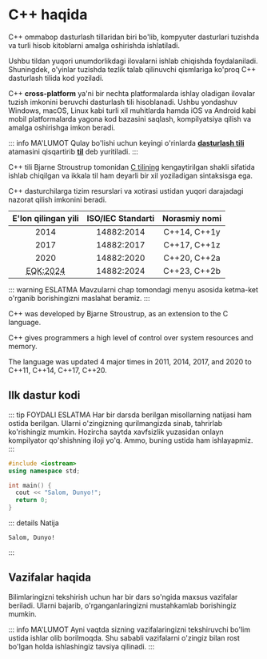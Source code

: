 # C++ haqida

C++ ommabop dasturlash tillaridan biri bo'lib, kompyuter dasturlari tuzishda va turli hisob kitoblarni amalga oshirishda ishlatiladi.

Ushbu tildan yuqori unumdorlikdagi ilovalarni ishlab chiqishda foydalaniladi. Shuningdek, o'yinlar tuzishda tezlik talab qilinuvchi qismlariga ko'proq C++ dasturlash tilida kod yoziladi.

C++ **cross-platform** ya'ni bir nechta platformalarda ishlay oladigan ilovalar tuzish imkonini beruvchi dasturlash tili hisoblanadi. Ushbu yondashuv Windows, macOS, Linux kabi turli xil muhitlarda hamda iOS va Android kabi mobil platformalarda yagona kod bazasini saqlash, kompilyatsiya qilish va amalga oshirishga imkon beradi.

::: info MA'LUMOT
Qulay bo'lishi uchun keyingi o'rinlarda <ins>**dasturlash tili**</ins> atamasini qisqartirib <ins>**til**</ins> deb yuritiladi.
:::

C++ tili Bjarne Stroustrup tomonidan [C tilining](<https://uz.wikipedia.org/wiki/C_(dasturlash_tili)>) kengaytirilgan shakli sifatida ishlab chiqilgan va ikkala til ham deyarli bir xil yoziladigan sintaksisga ega.

C++ dasturchilarga tizim resurslari va xotirasi ustidan yuqori darajadagi nazorat qilish imkonini beradi.

|                         E'lon qilingan yili                          | ISO/IEC Standarti | Norasmiy nomi |
| :------------------------------------------------------------------: | :---------------: | :-----------: |
|                                 2014                                 |    14882:2014     | C++14, C++1y  |
|                                 2017                                 |    14882:2017     | C++17, C++1z  |
|                                 2020                                 |    14882:2020     | C++20, C++2a  |
| <abbr title="2024-yilda e'lon qilinishi kutilmoqda.">EQK:2024</abbr> |    14882:2024     | C++23, C++2b  |

<style>
    table {
        width: 100%;
        margin: auto 0;
        text-align: center;
    }
</style>

::: warning ESLATMA
Mavzularni chap tomondagi menyu asosida ketma-ket o'rganib borishingizni maslahat beramiz.
:::

C++ was developed by Bjarne Stroustrup, as an extension to the C language.

C++ gives programmers a high level of control over system resources and memory.

The language was updated 4 major times in 2011, 2014, 2017, and 2020 to C++11, C++14, C++17, C++20.

## Ilk dastur kodi

::: tip FOYDALI ESLATMA
Har bir darsda berilgan misollarning natijasi ham ostida berilgan. Ularni o'zingizning qurilmangizda sinab, tahrirlab ko'rishingiz mumkin. Hozircha saytda xavfsizlik yuzasidan onlayn kompilyator qo'shishning iloji yo'q. Ammo, buning ustida ham ishlayapmiz.
:::

```cpp
#include <iostream>
using namespace std;

int main() {
  cout << "Salom, Dunyo!";
  return 0;
}
```

::: details Natija

```shell
Salom, Dunyo!
```

:::

## Vazifalar haqida

Bilimlaringizni tekshirish uchun har bir dars so'ngida maxsus vazifalar beriladi. Ularni bajarib, o'rganganlaringizni mustahkamlab borishingiz mumkin.

::: info MA'LUMOT
Ayni vaqtda sizning vazifalaringizni tekshiruvchi bo'lim ustida ishlar olib borilmoqda. Shu sababli vazifalarni o'zingiz bilan rost bo'lgan holda ishlashingiz tavsiya qilinadi.
:::
